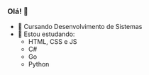 ### Olá! 👋

- 🔭 Cursando Desenvolvimento de Sistemas
- 🌱 Estou estudando:
  - HTML, CSS e JS
  - C#
  - Go
  - Python
